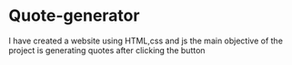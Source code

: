 # Quote-generator
 I have created a website using HTML,css and js the main objective of the project is generating quotes after clicking the button
